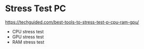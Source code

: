 Stress Test PC
===

<https://techguided.com/best-tools-to-stress-test-p-cpu-ram-gpu/>

- CPU stress test
- GPU stress test
- RAM stress test
